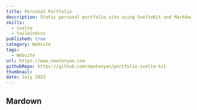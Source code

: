 ```yaml
---
title: Personal Portfolio
description: Static personal portfolio site using SvelteKit and Markdown
skills:
  - svelte
  - tailwindcss
published: true
category: Website
tags:
  - Website
url: https://www.newtonyan.com
githubRepo: https://github.com/newtonyan/portfolio-svelte-kit
thumbnail:
date: July 2023
---
```


## Mardown
